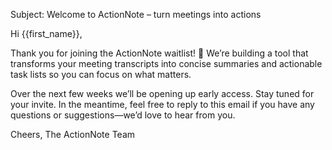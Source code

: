 Subject: Welcome to ActionNote – turn meetings into actions

Hi {{first_name}},

Thank you for joining the ActionNote waitlist! 🎉 We’re building a tool that transforms your meeting transcripts into concise summaries and actionable task lists so you can focus on what matters.

Over the next few weeks we’ll be opening up early access. Stay tuned for your invite. In the meantime, feel free to reply to this email if you have any questions or suggestions—we’d love to hear from you.

Cheers,
The ActionNote Team
